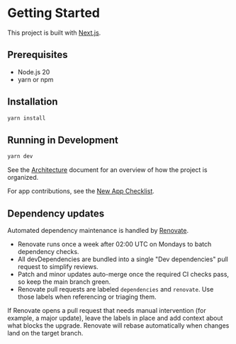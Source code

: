 # Getting Started

This project is built with [Next.js](https://nextjs.org/).

## Prerequisites

- Node.js 20
- yarn or npm

## Installation

```bash
yarn install
```

## Running in Development

```bash
yarn dev
```

See the [Architecture](./architecture.md) document for an overview of how the project is organized.

For app contributions, see the [New App Checklist](./new-app-checklist.md).

## Dependency updates

Automated dependency maintenance is handled by [Renovate](https://docs.renovatebot.com/).

- Renovate runs once a week after 02:00 UTC on Mondays to batch dependency checks.
- All devDependencies are bundled into a single "Dev dependencies" pull request to simplify reviews.
- Patch and minor updates auto-merge once the required CI checks pass, so keep the main branch green.
- Renovate pull requests are labeled `dependencies` and `renovate`. Use those labels when referencing or triaging them.

If Renovate opens a pull request that needs manual intervention (for example, a major update), leave the labels in place and add context about what blocks the upgrade. Renovate will rebase automatically when changes land on the target branch.
